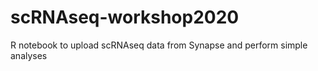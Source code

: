 # scRNAseq-workshop2020
R notebook to upload scRNAseq data from Synapse and perform simple analyses

